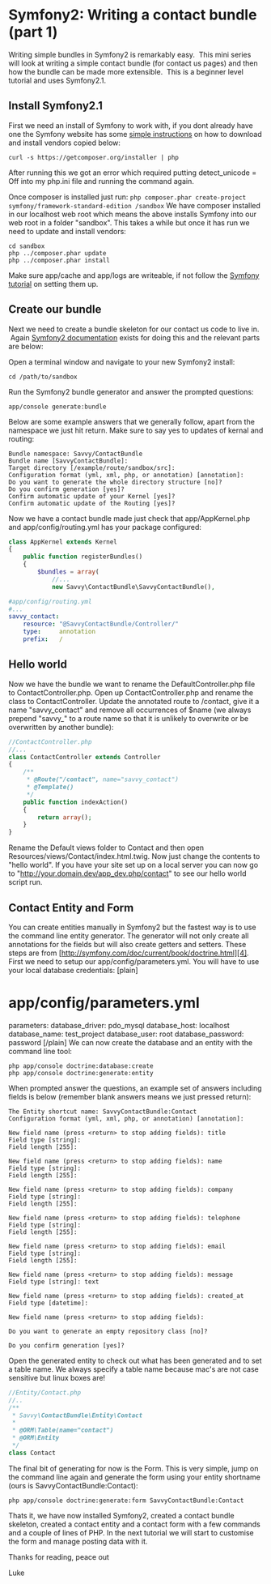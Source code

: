 # Symfony2: Writing a contact bundle (part 1)
Writing simple bundles in Symfony2 is remarkably easy.  This mini series will look at writing a simple contact bundle (for contact us pages) and then how the bundle can be made more extensible.  This is a beginner level tutorial and uses Symfony2.1.
## Install Symfony2.1
First we need an install of Symfony to work with, if you dont already have one the Symfony website has some [simple instructions][1] on how to download and install vendors copied below:
``` shell
curl -s https://getcomposer.org/installer | php
```
After running this we got an error which required putting detect_unicode = Off into my php.ini file and running the command again.

Once composer is installed just run:
`php composer.phar create-project symfony/framework-standard-edition /sandbox`
We have composer installed in our localhost web root which means the above installs Symfony into our web root in a folder "sandbox". This takes a while but once it has run we need to update and install vendors:
``` shell
cd sandbox
php ../composer.phar update
php ../composer.phar install
```
Make sure app/cache and app/logs are writeable, if not follow the [Symfony tutorial][2] on setting them up.
## Create our bundle
Next we need to create a bundle skeleton for our contact us code to live in.  Again [Symfony2 documentation][3] exists for doing this and the relevant parts are below:

Open a terminal window and navigate to your new Symfony2 install:
``` shell
cd /path/to/sandbox
```

Run the Symfony2 bundle generator and answer the prompted questions:
``` shell
app/console generate:bundle
```
Below are some example answers that we generally follow, apart from the namespace we just hit return.  Make sure to say yes to updates of kernal and routing:
``` shell
Bundle namespace: Savvy/ContactBundle
Bundle name [SavvyContactBundle]: 
Target directory [/example/route/sandbox/src]:
Configuration format (yml, xml, php, or annotation) [annotation]:
Do you want to generate the whole directory structure [no]?
Do you confirm generation [yes]?
Confirm automatic update of your Kernel [yes]?
Confirm automatic update of the Routing [yes]?
```

Now we have a contact bundle made just check that app/AppKernel.php and app/config/routing.yml has your package configured:

``` php
class AppKernel extends Kernel
{
    public function registerBundles()
    {
        $bundles = array(
			//...
			new Savvy\ContactBundle\SavvyContactBundle(),
```
``` yaml
#app/config/routing.yml
#...
savvy_contact:
    resource: "@SavvyContactBundle/Controller/"
    type:     annotation
    prefix:   /
```

## Hello world
Now we have the bundle we want to rename the DefaultController.php file to ContactController.php.  Open up ContactController.php and rename the class to ContactController.  Update the annotated route to /contact, give it a name "savvy_contact" and remove all occurrences of $name (we always prepend "savvy_" to a route name so that it is unlikely to overwrite or be overwritten by another bundle):
``` php
//ContactController.php
//...
class ContactController extends Controller
{
    /**
     * @Route("/contact", name="savvy_contact")
     * @Template()
     */
    public function indexAction()
    {
        return array();
    }
}
```
Rename the Default views folder to Contact and then open Resources/views/Contact/index.html.twig.  Now just change the contents to "hello world".  If you have your site set up on a local server you can now go to "http://your.domain.dev/app_dev.php/contact" to see our hello world script run.

## Contact Entity and Form
You can create entities manually in Symfony2 but the fastest way is to use the command line entity generator.  The generator will not only create all annotations for the fields but will also create getters and setters.  These steps are from [http://symfony.com/doc/current/book/doctrine.html][4].  First we need to setup our app/config/parameters.yml. You will have to use your local database credentials:
[plain]
# app/config/parameters.yml
parameters:
    database_driver:    pdo_mysql
    database_host:      localhost
    database_name:      test_project
    database_user:      root
    database_password:  password
[/plain]
We can now create the database and an entity with the command line tool:
``` shell
php app/console doctrine:database:create
php app/console doctrine:generate:entity
```
When prompted answer the questions, an example set of answers including fields is below (remember blank answers means we just pressed return):
``` shell
The Entity shortcut name: SavvyContactBundle:Contact
Configuration format (yml, xml, php, or annotation) [annotation]: 

New field name (press <return> to stop adding fields): title
Field type [string]: 
Field length [255]: 

New field name (press <return> to stop adding fields): name
Field type [string]: 
Field length [255]: 

New field name (press <return> to stop adding fields): company
Field type [string]: 
Field length [255]: 

New field name (press <return> to stop adding fields): telephone
Field type [string]: 
Field length [255]: 

New field name (press <return> to stop adding fields): email
Field type [string]: 
Field length [255]: 

New field name (press <return> to stop adding fields): message
Field type [string]: text

New field name (press <return> to stop adding fields): created_at
Field type [datetime]: 

New field name (press <return> to stop adding fields): 

Do you want to generate an empty repository class [no]?    

Do you confirm generation [yes]? 
```
Open the generated entity to check out what has been generated and to set a table name.  We always specify a table name because mac's are not case sensitive but linux boxes are!
``` php
//Entity/Contact.php
//..
/**
 * Savvy\ContactBundle\Entity\Contact
 *
 * @ORM\Table(name="contact")
 * @ORM\Entity
 */
class Contact
```

The final bit of generating for now is the Form.  This is very simple, jump on the command line again and generate the form using your entity shortname (ours is SavvyContactBundle:Contact):
``` shell
php app/console doctrine:generate:form SavvyContactBundle:Contact
```

Thats it, we have now installed Symfony2, created a contact bundle skeleton, created a contact entity and a contact form with a few commands and a couple of lines of PHP.  In the next tutorial we will start to customise the form and manage posting data with it.

Thanks for reading, peace out

Luke

[1]:   http://symfony.com/doc/current/book/installation.html
[2]:   http://symfony.com/doc/current/book/installation.html#configuration-and-setup
[3]:   http://symfony.com/doc/current/bundles/SensioGeneratorBundle/commands/generate_bundle.html
[4]:   http://symfony.com/doc/current/book/doctrine.html